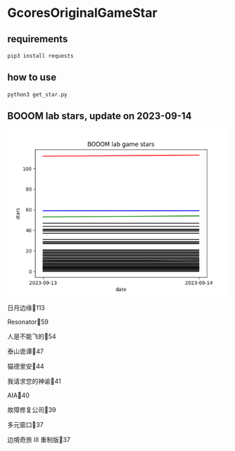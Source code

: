 # GcoresOriginalGameStar

## requirements
```
pip3 install requests

```

## how to use
```
python3 get_star.py

```

## BOOOM lab stars, update on 2023-09-14 
<div align='center'>
<img src=./stars.png alt='BOOOM lab stars' style='width:600px;height:auto;'>
</div>

日月边缘🌟113

Resonator🌟59

人是不能飞的🌟54

泰山诡谭🌟47

猫德里安🌟44

我请求您的神谕🌟41

AIA🌟40

故障修复公司🌟39

多元窗口🌟37

边境奇旅 III 重制版🌟37

